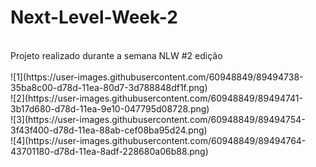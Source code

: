 
# Next-Level-Week-2
<br>
Projeto realizado durante a semana NLW #2 edição
<br><br>
![1](https://user-images.githubusercontent.com/60948849/89494738-35ba8c00-d78d-11ea-80d7-3d788848df1f.png)
<br>
![2](https://user-images.githubusercontent.com/60948849/89494741-3b17d680-d78d-11ea-9e10-047795d08728.png)
<br>
![3](https://user-images.githubusercontent.com/60948849/89494754-3f43f400-d78d-11ea-88ab-cef08ba95d24.png)
<br>
![4](https://user-images.githubusercontent.com/60948849/89494764-43701180-d78d-11ea-8adf-228680a06b88.png)
